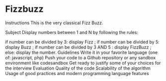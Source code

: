 # Fizzbuzz

Instructions
This is the very classical Fizz Buzz.

Subject
Display numbers between 1 and N by following the rules:

if number can be divided by 3: display Fizz ;
if number can be divided by 5: display Buzz ;
if number can be divided by 3 AND 5 : display FizzBuzz ;
else: display the number.
Guidelines
Write it in your favorite language (one of: javascript, php)
Push your code to a Github repository or any sandbox environment like codesandbox
Get ready to justify some of your choices for the interview
Evaluation
Quality of the code
Scalability of the algorithm
Usage of good practices and modern programming language features
